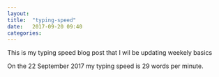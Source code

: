 ```yaml
---
layout: 
title:  "typing-speed"
date:   2017-09-20 09:40
categories: 
---
```

This is my typing speed blog post that I wil be updating weekely basics

On the 22 September 2017 my typing speed is 29 words per minute.